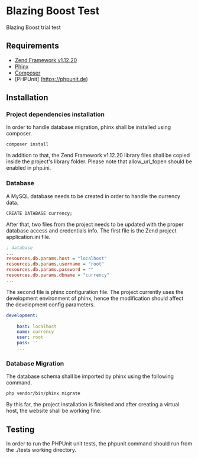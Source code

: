 # Blazing Boost Test
Blazing Boost trial test


## Requirements
* [Zend Framework v1.12.20](https://framework.zend.com/downloads/archives)
* [Phinx](https://github.com/robmorgan/phinx)
* [Composer](https://getcomposer.org/)
* [PHPUnit] (https://phpunit.de)

## Installation

### Project dependencies installation
In order to handle database migration, phinx shall be installed using composer.

```Composer
composer install
```

In addition to that, the Zend Framework v1.12.20 library files shall be copied inside the project's library folder. Please note that allow_url_fopen should be enabled in php.ini.

### Database
A MySQL database needs to be created in order to handle the currency data.

```mysql
CREATE DATABASE currency;
```

After that, two files from the project needs to be updated with the proper database access and credentials info.
The first file is the Zend project application.ini file.

```application/configs/application.ini
; database
...
resources.db.params.host = "localhost"
resources.db.params.username = "root"
resources.db.params.password = ""
resources.db.params.dbname = "currency"
...
```

The second file is phinx configuration file. The project currently uses the development environment of phinx, hence the modification should affect the development config parameters.

```phinx.yml
development:
	...
	host: localhost
	name: currency
	user: root
	pass: ''
	...
```

### Database Migration
The database schema shall be imported by phinx using the following command.

```phinx
php vendor/bin/phinx migrate
```

By this far, the project installation is finished and after creating a virtual host, the website shall be working fine.

## Testing
In order to run the PHPUnit unit tests, the phpunit command should run from the ./tests working directory.